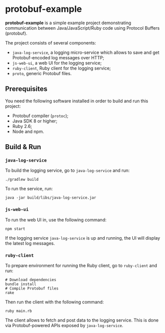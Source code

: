 # protobuf-example

**protobuf-example** is a simple example project demonstrating communication between Java/JavaScript/Ruby code using Protocol Buffers (protobuf).

The project consists of several components:

* `java-log-service`, a logging micro-service which allows to save and get Protobuf-encoded log messages over HTTP;
* `js-web-ui`, a web UI for the logging service;
* `ruby-client`, Ruby client for the logging service;
* `proto`, generic Protobuf files.

## Prerequisites

You need the following software installed in order to build and run this project:

* Protobuf compiler (`protoc`);
* Java SDK 8 or higher;
* Ruby 2.6;
* Node and npm.

## Build & Run

### `java-log-service`

To build the logging service, go to `java-log-service` and run:
```
./gradlew build
```

To run the service, run:
```
java -jar build/libs/java-log-service.jar
```

### `js-web-ui`

To run the web UI in, use the following command:
```
npm start
```

If the logging service `java-log-service` is up and running, the UI will display the latest log messages.

### `ruby-client`

To prepare environment for running the Ruby client, go to `ruby-client` and run:
```
# Download dependencies
bundle install
# Compile Protobuf files
rake
```

Then run the client with the following command:
```
ruby main.rb
```

The client allows to fetch and post data to the logging service.
This is done via Protobuf-powered APIs exposed by `java-log-service`.
